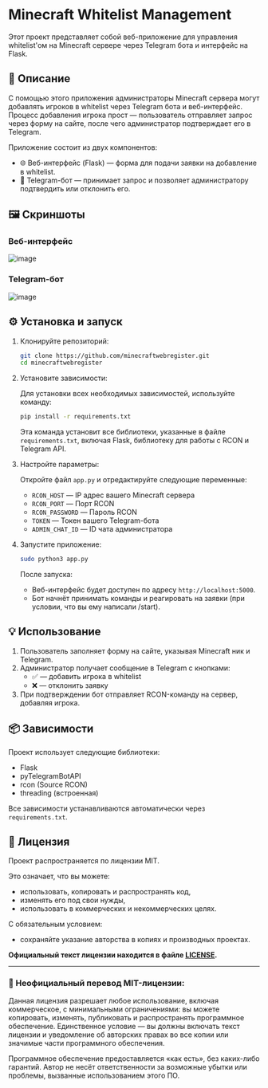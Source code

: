 # Minecraft Whitelist Management

Этот проект представляет собой веб-приложение для управления whitelist'ом на Minecraft сервере через Telegram бота и интерфейс на Flask.

## 📌 Описание

С помощью этого приложения администраторы Minecraft сервера могут добавлять игроков в whitelist через Telegram бота и веб-интерфейс. Процесс добавления игрока прост — пользователь отправляет запрос через форму на сайте, после чего администратор подтверждает его в Telegram.

Приложение состоит из двух компонентов:
- 🌐 Веб-интерфейс (Flask) — форма для подачи заявки на добавление в whitelist.
- 🤖 Telegram-бот — принимает запрос и позволяет администратору подтвердить или отклонить его.

## 🖼️ Скриншоты

### Веб-интерфейс
![image](https://github.com/user-attachments/assets/8fcc46a1-0708-484a-93c9-6803ce7820bf)

### Telegram-бот
![image](https://github.com/user-attachments/assets/6184a319-fdb4-48bf-b232-8088058589d8)


## ⚙️ Установка и запуск

1. Клонируйте репозиторий:

    ```bash
    git clone https://github.com/minecraftwebregister.git
    cd minecraftwebregister
    ```

2. Установите зависимости:

    Для установки всех необходимых зависимостей, используйте команду:

    ```bash
    pip install -r requirements.txt
    ```

    Эта команда установит все библиотеки, указанные в файле `requirements.txt`, включая Flask, библиотеку для работы с RCON и Telegram API.

3. Настройте параметры:

    Откройте файл `app.py` и отредактируйте следующие переменные:

    - `RCON_HOST` — IP адрес вашего Minecraft сервера  
    - `RCON_PORT` — Порт RCON  
    - `RCON_PASSWORD` — Пароль RCON  
    - `TOKEN` — Токен вашего Telegram-бота  
    - `ADMIN_CHAT_ID` — ID чата администратора

4. Запустите приложение:

    ```bash
    sudo python3 app.py
    ```

    После запуска:
    - Веб-интерфейс будет доступен по адресу `http://localhost:5000`.
    - Бот начнёт принимать команды и реагировать на заявки (при условии, что вы ему написали /start).

## 💡 Использование

1. Пользователь заполняет форму на сайте, указывая Minecraft ник и Telegram.
2. Администратор получает сообщение в Telegram с кнопками:
   - ✅ — добавить игрока в whitelist
   - ❌ — отклонить заявку
3. При подтверждении бот отправляет RCON-команду на сервер, добавляя игрока.

## 📦 Зависимости

Проект использует следующие библиотеки:

- Flask
- pyTelegramBotAPI
- rcon (Source RCON)
- threading (встроенная)

Все зависимости устанавливаются автоматически через `requirements.txt`.

## 📄 Лицензия

Проект распространяется по лицензии MIT.

Это означает, что вы можете:
- использовать, копировать и распространять код,
- изменять его под свои нужды,
- использовать в коммерческих и некоммерческих целях.

С обязательным условием:
- сохраняйте указание авторства в копиях и производных проектах.

**Официальный текст лицензии находится в файле [LICENSE](./LICENSE).**

---

### 📘 Неофициальный перевод MIT-лицензии:

Данная лицензия разрешает любое использование, включая коммерческое, с минимальными ограничениями: вы можете копировать, изменять, публиковать и распространять программное обеспечение. Единственное условие — вы должны включать текст лицензии и уведомление об авторских правах во все копии или значимые части программного обеспечения.

Программное обеспечение предоставляется «как есть», без каких-либо гарантий. Автор не несёт ответственности за возможные убытки или проблемы, вызванные использованием этого ПО.
